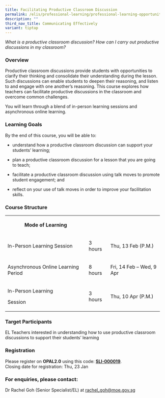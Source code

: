 ```yaml
---
title: Facilitating Productive Classroom Discussion
permalink: /elis/professional-learning/professional-learning-opportunities/facilitating-academic-discussion/
description: ""
third_nav_title: Communicating Effectively
variant: tiptap
---
```

<p><em>What is a productive classroom discussion? How can I carry out productive discussions in my classroom?</em>
</p>
<h3>Overview</h3>
<p>Productive classroom discussions provide students with opportunities to
clarify their thinking and consolidate their understanding during the lesson.
Such discussions can enable students to deepen their reasoning, and listen
to and engage with one another’s reasoning. This course explores how teachers
can facilitate productive discussions in the classroom and overcome common
challenges.</p>
<p>You will learn through a blend of in-person learning sessions and asynchronous
online learning.</p>
<h3>Learning Goals</h3>
<p>By the end of this course, you will be able to:</p>
<ul data-tight="true" class="tight">
<li>
<p>understand how a productive classroom discussion can support your students’
learning;</p>
</li>
<li>
<p>plan a productive classroom discussion for a lesson that you are going
to teach;</p>
</li>
<li>
<p>facilitate a productive classroom discussion using talk moves to promote
student engagement; and</p>
</li>
<li>
<p>reflect on your use of talk moves in order to improve your facilitation
skills.</p>
</li>
</ul>
<h3>Course Structure</h3>
<table style="minWidth: 75px">
<colgroup>
<col>
<col>
<col>
</colgroup>
<tbody>
<tr>
<th rowspan="1" colspan="1">
<p>Mode of Learning</p>
</th>
<th rowspan="1" colspan="1">
<p></p>
</th>
<th rowspan="1" colspan="1">
<p></p>
</th>
</tr>
<tr>
<td rowspan="1" colspan="1">
<p>In-Person Learning Session</p>
</td>
<td rowspan="1" colspan="1">
<p>3 hours</p>
</td>
<td rowspan="1" colspan="1">
<p>Thu, 13 Feb (P.M.)</p>
</td>
</tr>
<tr>
<td rowspan="1" colspan="1">
<p>Asynchronous Online Learning Period</p>
</td>
<td rowspan="1" colspan="1">
<p>8 hours</p>
</td>
<td rowspan="1" colspan="1">
<p>Fri, 14 Feb – Wed, 9 Apr</p>
</td>
</tr>
<tr>
<td rowspan="1" colspan="1">
<p>In-Person Learning</p>
<p>Session</p>
</td>
<td rowspan="1" colspan="1">
<p>3 hours</p>
</td>
<td rowspan="1" colspan="1">
<p>Thu, 10 Apr (P.M.)</p>
</td>
</tr>
</tbody>
</table>
<p></p>
<h3>Target Participants</h3>
<p>EL Teachers interested in understanding how to use productive classroom
discussions to support their students’ learning</p>
<h3>Registration</h3>
<p>Please register on&nbsp;<strong>OPAL2.0</strong>&nbsp;using this code:&nbsp;<strong><a href="https://www.opal2.moe.edu.sg/app/learner/detail/course/ac03bad0-8837-4cd7-be16-17caefdfbcb7" rel="noopener noreferrer nofollow" target="_blank">SLI-000019</a></strong>.
<br>Closing date for registration: Thu, 23 Jan</p>
<h3>For enquiries, please contact:</h3>
<p>Dr Rachel Goh (Senior Specialist/EL) at <a href="mailto:rachel_goh@moe.gov.sg." rel="noopener noreferrer nofollow" target="_blank">rachel_goh@moe.gov.sg</a>
</p>